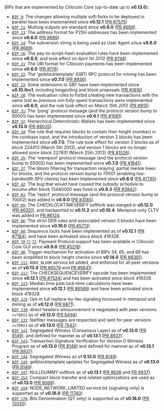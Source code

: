 BIPs that are implemented by Cillocoin Core (up-to-date up to **v0.13.0**):

* [`BIP 9`](https://github.com/cillocoin/bips/blob/master/bip-0009.mediawiki): The changes allowing multiple soft-forks to be deployed in parallel have been implemented since **v0.12.1**  ([PR #7575](https://github.com/cillocoin/cillocoin/pull/7575))
* [`BIP 11`](https://github.com/cillocoin/bips/blob/master/bip-0011.mediawiki): Multisig outputs are standard since **v0.6.0** ([PR #669](https://github.com/cillocoin/cillocoin/pull/669)).
* [`BIP 13`](https://github.com/cillocoin/bips/blob/master/bip-0013.mediawiki): The address format for P2SH addresses has been implemented since **v0.6.0** ([PR #669](https://github.com/cillocoin/cillocoin/pull/669)).
* [`BIP 14`](https://github.com/cillocoin/bips/blob/master/bip-0014.mediawiki): The subversion string is being used as User Agent since **v0.6.0** ([PR #669](https://github.com/cillocoin/cillocoin/pull/669)).
* [`BIP 16`](https://github.com/cillocoin/bips/blob/master/bip-0016.mediawiki): The pay-to-script-hash evaluation rules have been implemented since **v0.6.0**, and took effect on *April 1st 2012* ([PR #748](https://github.com/cillocoin/cillocoin/pull/748)).
* [`BIP 21`](https://github.com/cillocoin/bips/blob/master/bip-0021.mediawiki): The URI format for Cillocoin payments has been implemented since **v0.6.0** ([PR #176](https://github.com/cillocoin/cillocoin/pull/176)).
* [`BIP 22`](https://github.com/cillocoin/bips/blob/master/bip-0022.mediawiki): The 'getblocktemplate' (GBT) RPC protocol for mining has been implemented since **v0.7.0** ([PR #936](https://github.com/cillocoin/cillocoin/pull/936)).
* [`BIP 23`](https://github.com/cillocoin/bips/blob/master/bip-0023.mediawiki): Some extensions to GBT have been implemented since **v0.10.0rc1**, including longpolling and block proposals ([PR #1816](https://github.com/cillocoin/cillocoin/pull/1816)).
* [`BIP 30`](https://github.com/cillocoin/bips/blob/master/bip-0030.mediawiki): The evaluation rules to forbid creating new transactions with the same txid as previous not-fully-spent transactions were implemented since **v0.6.0**, and the rule took effect on *March 15th 2012* ([PR #915](https://github.com/cillocoin/cillocoin/pull/915)).
* [`BIP 31`](https://github.com/cillocoin/bips/blob/master/bip-0031.mediawiki): The 'pong' protocol message (and the protocol version bump to 60001) has been implemented since **v0.6.1** ([PR #1081](https://github.com/cillocoin/cillocoin/pull/1081)).
* [`BIP 32`](https://github.com/cillocoin/bips/blob/master/bip-0032.mediawiki): Hierarchical Deterministic Wallets has been implemented since **v0.13.0** ([PR #8035](https://github.com/cillocoin/cillocoin/pull/8035)).
* [`BIP 34`](https://github.com/cillocoin/bips/blob/master/bip-0034.mediawiki): The rule that requires blocks to contain their height (number) in the coinbase input, and the introduction of version 2 blocks has been implemented since **v0.7.0**. The rule took effect for version 2 blocks as of *block 224413* (March 5th 2013), and version 1 blocks are no longer allowed since *block 227931* (March 25th 2013) ([PR #1526](https://github.com/cillocoin/cillocoin/pull/1526)).
* [`BIP 35`](https://github.com/cillocoin/bips/blob/master/bip-0035.mediawiki): The 'mempool' protocol message (and the protocol version bump to 60002) has been implemented since **v0.7.0** ([PR #1641](https://github.com/cillocoin/cillocoin/pull/1641)).
* [`BIP 37`](https://github.com/cillocoin/bips/blob/master/bip-0037.mediawiki): The bloom filtering for transaction relaying, partial merkle trees for blocks, and the protocol version bump to 70001 (enabling low-bandwidth SPV clients) has been implemented since **v0.8.0** ([PR #1795](https://github.com/cillocoin/cillocoin/pull/1795)).
* [`BIP 42`](https://github.com/cillocoin/bips/blob/master/bip-0042.mediawiki): The bug that would have caused the subsidy schedule to resume after block 13440000 was fixed in **v0.9.2** ([PR #3842](https://github.com/cillocoin/cillocoin/pull/3842)).
* [`BIP 61`](https://github.com/cillocoin/bips/blob/master/bip-0061.mediawiki): The 'reject' protocol message (and the protocol version bump to 70002) was added in **v0.9.0** ([PR #3185](https://github.com/cillocoin/cillocoin/pull/3185)).
* [`BIP 65`](https://github.com/cillocoin/bips/blob/master/bip-0065.mediawiki): The CHECKLOCKTIMEVERIFY softfork was merged in **v0.12.0** ([PR #6351](https://github.com/cillocoin/cillocoin/pull/6351)), and backported to **v0.11.2** and **v0.10.4**. Mempool-only CLTV was added in [PR #6124](https://github.com/cillocoin/cillocoin/pull/6124).
* [`BIP 66`](https://github.com/cillocoin/bips/blob/master/bip-0066.mediawiki): The strict DER rules and associated version 3 blocks have been implemented since **v0.10.0** ([PR #5713](https://github.com/cillocoin/cillocoin/pull/5713)).
* [`BIP 68`](https://github.com/cillocoin/bips/blob/master/bip-0068.mediawiki): Sequence locks have been implemented as of **v0.12.1**  ([PR #7184](https://github.com/cillocoin/cillocoin/pull/7184)), and have been activated since *block 419328*.
* [`BIP 70`](https://github.com/cillocoin/bips/blob/master/bip-0070.mediawiki) [`71`](https://github.com/cillocoin/bips/blob/master/bip-0071.mediawiki) [`72`](https://github.com/cillocoin/bips/blob/master/bip-0072.mediawiki): Payment Protocol support has been available in Cillocoin Core GUI since **v0.9.0** ([PR #5216](https://github.com/cillocoin/cillocoin/pull/5216)).
* [`BIP 90`](https://github.com/cillocoin/bips/blob/master/bip-0090.mediawiki): Trigger mechanism for activation of BIPs 34, 65, and 66 has been simplified to block height checks since **v0.14.0** ([PR #8391](https://github.com/cillocoin/cillocoin/pull/8391)).
* [`BIP 111`](https://github.com/cillocoin/bips/blob/master/bip-0111.mediawiki): `NODE_BLOOM` service bit added, and enforced for all peer versions as of **v0.13.0** ([PR #6579](https://github.com/cillocoin/cillocoin/pull/6579) and [PR #6641](https://github.com/cillocoin/cillocoin/pull/6641)).
* [`BIP 112`](https://github.com/cillocoin/bips/blob/master/bip-0112.mediawiki): The CHECKSEQUENCEVERIFY opcode has been implemented since **v0.12.1** ([PR #7524](https://github.com/cillocoin/cillocoin/pull/7524)) and has been activated since *block 419328*.
* [`BIP 113`](https://github.com/cillocoin/bips/blob/master/bip-0113.mediawiki): Median time past lock-time calculations have been implemented since **v0.12.1** ([PR #6566](https://github.com/cillocoin/cillocoin/pull/6566)) and have been activated since *block 419328*.
* [`BIP 125`](https://github.com/cillocoin/bips/blob/master/bip-0125.mediawiki): Opt-in full replace-by-fee signaling honoured in mempool and mining as of **v0.12.0** ([PR 6871](https://github.com/cillocoin/cillocoin/pull/6871)).
* [`BIP 130`](https://github.com/cillocoin/bips/blob/master/bip-0130.mediawiki): direct headers announcement is negotiated with peer versions `>=70012` as of **v0.12.0** ([PR 6494](https://github.com/cillocoin/cillocoin/pull/6494)).
* [`BIP 133`](https://github.com/cillocoin/bips/blob/master/bip-0133.mediawiki): feefilter messages are respected and sent for peer versions `>=70013` as of **v0.13.0** ([PR 7542](https://github.com/cillocoin/cillocoin/pull/7542)).
* [`BIP 141`](https://github.com/cillocoin/bips/blob/master/bip-0141.mediawiki): Segregated Witness (Consensus Layer) as of **v0.13.0** ([PR 8149](https://github.com/cillocoin/cillocoin/pull/8149)), and defined for mainnet as of **v0.13.1** ([PR 8937](https://github.com/cillocoin/cillocoin/pull/8937)).
* [`BIP 143`](https://github.com/cillocoin/bips/blob/master/bip-0143.mediawiki): Transaction Signature Verification for Version 0 Witness Program as of **v0.13.0** ([PR 8149](https://github.com/cillocoin/cillocoin/pull/8149)) and defined for mainnet as of **v0.13.1** ([PR 8937](https://github.com/cillocoin/cillocoin/pull/8937)).
* [`BIP 144`](https://github.com/cillocoin/bips/blob/master/bip-0144.mediawiki): Segregated Witness as of **0.13.0** ([PR 8149](https://github.com/cillocoin/cillocoin/pull/8149)).
* [`BIP 145`](https://github.com/cillocoin/bips/blob/master/bip-0145.mediawiki): getblocktemplate updates for Segregated Witness as of **v0.13.0** ([PR 8149](https://github.com/cillocoin/cillocoin/pull/8149)).
* [`BIP 147`](https://github.com/cillocoin/bips/blob/master/bip-0147.mediawiki): NULLDUMMY softfork as of **v0.13.1** ([PR 8636](https://github.com/cillocoin/cillocoin/pull/8636) and [PR 8937](https://github.com/cillocoin/cillocoin/pull/8937)).
* [`BIP 152`](https://github.com/cillocoin/bips/blob/master/bip-0152.mediawiki): Compact block transfer and related optimizations are used as of **v0.13.0** ([PR 8068](https://github.com/cillocoin/cillocoin/pull/8068)).
* [`BIP 159`](https://github.com/cillocoin/bips/blob/master/bip-0159.mediawiki): NODE_NETWORK_LIMITED service bit [signaling only] is supported as of **v0.16.0** ([PR 11740](https://github.com/cillocoin/cillocoin/pull/11740)).
* [`BIP 176`](https://github.com/cillocoin/bips/blob/master/bip-0176.mediawiki): Bits Denomination [QT only] is supported as of **v0.16.0** ([PR 12035](https://github.com/cillocoin/cillocoin/pull/12035)).
